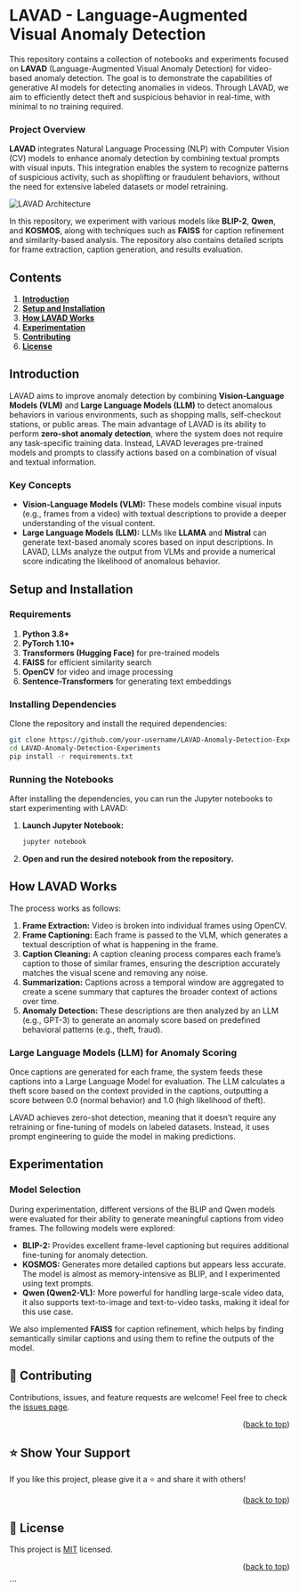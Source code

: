 # LAVAD - Language-Augmented Visual Anomaly Detection

This repository contains a collection of notebooks and experiments focused on **LAVAD** (Language-Augmented Visual Anomaly Detection) for video-based anomaly detection. The goal is to demonstrate the capabilities of generative AI models for detecting anomalies in videos. Through LAVAD, we aim to efficiently detect theft and suspicious behavior in real-time, with minimal to no training required.

### Project Overview

**LAVAD** integrates Natural Language Processing (NLP) with Computer Vision (CV) models to enhance anomaly detection by combining textual prompts with visual inputs. This integration enables the system to recognize patterns of suspicious activity, such as shoplifting or fraudulent behaviors, without the need for extensive labeled datasets or model retraining.

![LAVAD Architecture](images/lavad3.png)

In this repository, we experiment with various models like **BLIP-2**, **Qwen**, and **KOSMOS**, along with techniques such as **FAISS** for caption refinement and similarity-based analysis. The repository also contains detailed scripts for frame extraction, caption generation, and results evaluation.

## Contents

1. **[Introduction](#introduction)**
2. **[Setup and Installation](#setup-and-installation)**
3. **[How LAVAD Works](#how-lavad-works)**
4. **[Experimentation](#experimentation)**
5. **[Contributing](#contributing)**
6. **[License](#license)**

## Introduction

LAVAD aims to improve anomaly detection by combining **Vision-Language Models (VLM)** and **Large Language Models (LLM)** to detect anomalous behaviors in various environments, such as shopping malls, self-checkout stations, or public areas. The main advantage of LAVAD is its ability to perform **zero-shot anomaly detection**, where the system does not require any task-specific training data. Instead, LAVAD leverages pre-trained models and prompts to classify actions based on a combination of visual and textual information.

### Key Concepts

- **Vision-Language Models (VLM):** These models combine visual inputs (e.g., frames from a video) with textual descriptions to provide a deeper understanding of the visual content.
- **Large Language Models (LLM):** LLMs like **LLAMA** and **Mistral** can generate text-based anomaly scores based on input descriptions. In LAVAD, LLMs analyze the output from VLMs and provide a numerical score indicating the likelihood of anomalous behavior.

## Setup and Installation

### Requirements

1. **Python 3.8+**
2. **PyTorch 1.10+**
3. **Transformers (Hugging Face)** for pre-trained models
4. **FAISS** for efficient similarity search
5. **OpenCV** for video and image processing
6. **Sentence-Transformers** for generating text embeddings

### Installing Dependencies

Clone the repository and install the required dependencies:

```bash
git clone https://github.com/your-username/LAVAD-Anomaly-Detection-Experiments.git
cd LAVAD-Anomaly-Detection-Experiments
pip install -r requirements.txt
```

### Running the Notebooks

After installing the dependencies, you can run the Jupyter notebooks to start experimenting with LAVAD:

1. **Launch Jupyter Notebook:**

    ```bash
    jupyter notebook
    ```

2. **Open and run the desired notebook from the repository.**

## How LAVAD Works

The process works as follows:

1. **Frame Extraction:** Video is broken into individual frames using OpenCV.
2. **Frame Captioning:** Each frame is passed to the VLM, which generates a textual description of what is happening in the frame.
3. **Caption Cleaning:** A caption cleaning process compares each frame’s caption to those of similar frames, ensuring the description accurately matches the visual scene and removing any noise.
4. **Summarization:** Captions across a temporal window are aggregated to create a scene summary that captures the broader context of actions over time.
5. **Anomaly Detection:** These descriptions are then analyzed by an LLM (e.g., GPT-3) to generate an anomaly score based on predefined behavioral patterns (e.g., theft, fraud).

### Large Language Models (LLM) for Anomaly Scoring

Once captions are generated for each frame, the system feeds these captions into a Large Language Model for evaluation. The LLM calculates a theft score based on the context provided in the captions, outputting a score between 0.0 (normal behavior) and 1.0 (high likelihood of theft).

LAVAD achieves zero-shot detection, meaning that it doesn't require any retraining or fine-tuning of models on labeled datasets. Instead, it uses prompt engineering to guide the model in making predictions.

## Experimentation

### Model Selection

During experimentation, different versions of the BLIP and Qwen models were evaluated for their ability to generate meaningful captions from video frames. The following models were explored:

- **BLIP-2:** Provides excellent frame-level captioning but requires additional fine-tuning for anomaly detection.
- **KOSMOS:** Generates more detailed captions but appears less accurate. The model is almost as memory-intensive as BLIP, and I experimented using text prompts.
- **Qwen (Qwen2-VL):** More powerful for handling large-scale video data, it also supports text-to-image and text-to-video tasks, making it ideal for this use case.

We also implemented **FAISS** for caption refinement, which helps by finding semantically similar captions and using them to refine the outputs of the model.

## 🤝 Contributing

Contributions, issues, and feature requests are welcome!
Feel free to check the [issues page](https://github.com/your-username/LAVAD-Anomaly-Detection-Experiments/issues).
<p align="right">(<a href="#readme-top">back to top</a>)</p>

## ⭐️ Show Your Support

If you like this project, please give it a ⭐️ and share it with others!
<p align="right">(<a href="#readme-top">back to top</a>)</p>

## 📝 License

This project is [MIT](./LICENSE) licensed.
<p align="right">(<a href="#readme-top">back to top</a>)</p>
```
